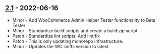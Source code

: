 ## [2.1](https://github.com/woocommerce/woocommerce/releases/tag/2.1) - 2022-06-16 

-   Minor - Add WooCommerce Admin Helper Tester functionality to Beta Tester
-   Minor - Standardize build scripts and create a build:zip script
-   Patch - Standardize lint scripts: Add lint:fix
-   Patch - This is only updating monorepo infrastructure.
-   Minor - Updates the WC sniffs version to latest.
